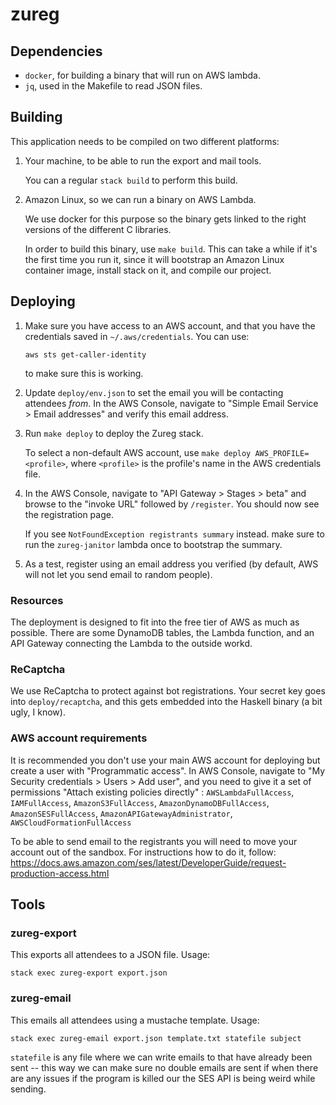 # zureg

## Dependencies

-   `docker`, for building a binary that will run on AWS lambda.
-   `jq`, used in the Makefile to read JSON files.

## Building

This application needs to be compiled on two different platforms:

1.  Your machine, to be able to run the export and mail tools.

    You can a regular `stack build` to perform this build.

2.  Amazon Linux, so we can run a binary on AWS Lambda.

    We use docker for this purpose so the binary gets linked to the right
    versions of the different C libraries.

    In order to build this binary, use `make build`.  This can take a while if
    it's the first time you run it, since it will bootstrap an Amazon Linux
    container image, install stack on it, and compile our project.

## Deploying

1.  Make sure you have access to an AWS account, and that you have the
    credentials saved in `~/.aws/credentials`.  You can use:

        aws sts get-caller-identity

    to make sure this is working.

2.  Update `deploy/env.json` to set the email you will be contacting attendees
	_from_.  In the AWS Console, navigate to
	"Simple Email Service > Email addresses" and verify this email address.

3.  Run `make deploy` to deploy the Zureg stack.

    To select a non-default AWS account, use
    `make deploy AWS_PROFILE=<profile>`, where `<profile>` is the profile's
    name in the AWS credentials file.

4.  In the AWS Console, navigate to "API Gateway > Stages > beta" and browse
    to the "invoke URL" followed by `/register`.  You should now see the
    registration page.

    If you see `NotFoundException registrants summary` instead. make sure to run
    the `zureg-janitor` lambda once to bootstrap the summary.

5.  As a test, register using an email address you verified (by default, AWS
    will not let you send email to random people).

### Resources

The deployment is designed to fit into the free tier of AWS as much as possible.
There are some DynamoDB tables, the Lambda function, and an API Gateway
connecting the Lambda to the outside workd.

### ReCaptcha

We use ReCaptcha to protect against bot registrations.  Your secret key goes
into `deploy/recaptcha`, and this gets embedded into the Haskell binary (a bit
ugly, I know).

### AWS account requirements

It is recommended you don't use your main AWS account for deploying but create a
user with "Programmatic access". In AWS Console, navigate to "My Security
credentials > Users > Add user", and you need to give it a set of permissions
"Attach existing policies directly" :
`AWSLambdaFullAccess`, `IAMFullAccess`, `AmazonS3FullAccess`,
`AmazonDynamoDBFullAccess`, `AmazonSESFullAccess`,
`AmazonAPIGatewayAdministrator`, `AWSCloudFormationFullAccess`

To be able to send email to the registrants you will need to move your account
out of the sandbox. For instructions how to do it, follow:
https://docs.aws.amazon.com/ses/latest/DeveloperGuide/request-production-access.html


## Tools

### zureg-export

This exports all attendees to a JSON file.  Usage:

    stack exec zureg-export export.json

### zureg-email

This emails all attendees using a mustache template.  Usage:

    stack exec zureg-email export.json template.txt statefile subject

`statefile` is any file where we can write emails to that have already been sent
-- this way we can make sure no double emails are sent if when there are any
issues if the program is killed our the SES API is being weird while sending.
